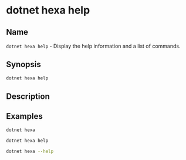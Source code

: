 # dotnet hexa help

## Name

`dotnet hexa help` - Display the help information and a list of commands.

## Synopsis

```bash
dotnet hexa help
```

## Description

## Examples

```bash
dotnet hexa

dotnet hexa help

dotnet hexa --help
```
